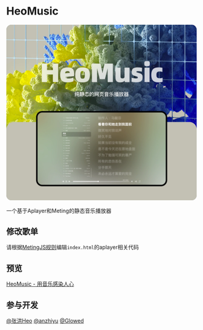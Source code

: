 # HeoMusic

![](/img/cover.webp)

一个基于Aplayer和Meting的静态音乐播放器

## 修改歌单

请根据[MetingJS规则](https://github.com/metowolf/MetingJS)编辑`index.html`的aplayer相关代码

## 预览

[HeoMusic - 用音乐感染人心](https://music.zhheo.com/)

## 参与开发

[@张洪Heo](https://github.com/zhheo)
[@anzhiyu](https://github.com/anzhiyu-c)
[@Glowed](https://github.com/Glowed)